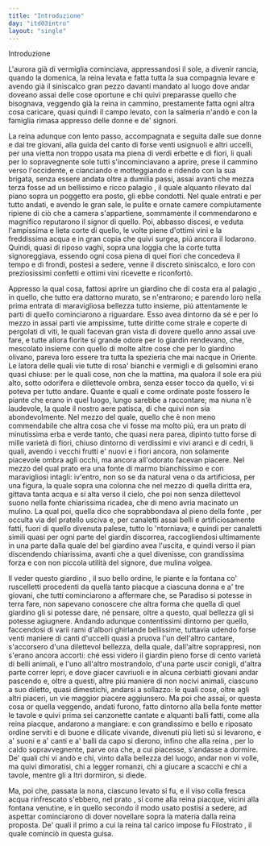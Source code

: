 ```yaml
---
title: "Introduzione"
day: "itd03intro"
layout: "single"
---
```

<html>
 <head>
 </head>
 <body>
  <div id="d03intro" type="introduction" who="author">
   <head>
    Introduzione
   </head>
   <p>
    <milestone id="p03980002"/>
    L'aurora gi&agrave; di vermiglia cominciava, appressandosi il sole, a divenir rancia, quando la domenica, la
    <name persref="neifile" type="person">
     reina
    </name>
    levata e fatta tutta la sua compagnia levare e avendo gi&agrave; il siniscalco gran pezzo davanti mandato al luogo dove andar doveano assai delle cose oportune e chi quivi preparasse quello che bisognava, veggendo gi&agrave; la reina in cammino, prestamente fatta ogni altra cosa caricare, quasi quindi il campo levato, con la salmeria n'and&ograve; e con la famiglia rimasa appresso delle donne e de' signori.
   </p>
   <p>
    <milestone id="p03980003"/>
    La
    <name persref="neifile" type="person">
     reina
    </name>
    adunque con lento passo, accompagnata e seguita dalle sue donne e dai tre giovani, alla guida del canto di forse venti usignuoli e altri uccelli, per una vietta non troppo usata ma piena di verdi erbette e di fiori, li quali per lo sopravegnente sole tutti s'incominciavano a aprire, prese il cammino verso l'occidente, e cianciando e motteggiando e ridendo con la sua brigata, senza essere andata oltre a dumilia passi, assai avanti che mezza terza fosse ad un bellissimo e ricco
    <name placeref="palagiobrigata-02" type="place">
     palagio
    </name>
    , il quale alquanto rilevato dal piano sopra un poggetto era posto, gli ebbe condotti.
    <milestone id="p03980004"/>
    Nel quale entrati e per tutto andati, e avendo le gran sale, le pulite e ornate camere compiutamente ripiene di ci&ograve; che a camera s'appartiene, sommamente il commendarono e magnifico reputarono il signor di quello. Poi, abbasso discesi, e veduta l'ampissima e lieta corte di quello, le volte piene d'ottimi vini e la freddissima acqua e in gran copia che quivi surgea, pi&uacute; ancora il lodarono. Quindi, quasi di riposo vaghi, sopra una loggia che la corte tutta signoreggiava, essendo ogni cosa piena di quei fiori che concedeva il tempo e di frondi, postesi a sedere, venne il discreto siniscalco, e loro con preziosissimi confetti e ottimi vini ricevette e riconfort&ograve;.
   </p>
   <p>
    <milestone id="p03980005"/>
    Appresso la qual cosa, fattosi aprire un
    <name placeref="giardinobrigata-01" type="place">
     giardino
    </name>
    che di costa era al
    <name placeref="palagiobrigata-02" type="place">
     palagio
    </name>
    , in quello, che tutto era dattorno murato, se n'entrarono; e parendo loro nella prima entrata di maravigliosa bellezza tutto insieme, pi&uacute; attentamente le parti di quello cominciarono a riguardare.
    <milestone id="p03980006"/>
    Esso avea dintorno da s&eacute; e per lo mezzo in assai parti vie ampissime, tutte diritte come strale e coperte di pergolati di viti, le quali facevan gran vista di dovere quello anno assai uve fare, e tutte allora fiorite s&iacute; grande odore per lo giardin rendevano, che, mescolato insieme con quello di molte altre cose che per lo giardino olivano, pareva loro essere tra tutta la spezieria che mai nacque in Oriente. Le latora delle quali vie tutte di rosa' bianchi e vermigli e di gelsomini erano quasi chiuse: per le quali cose, non che la mattina, ma qualora il sole era pi&uacute; alto, sotto odorifera e dilettevole ombra, senza esser tocco da quello, vi si poteva per tutto andare.
    <milestone id="p03980007"/>
    Quante e quali e come ordinate poste fossero le piante che erano in quel luogo, lungo sarebbe a raccontare; ma niuna n'&egrave; laudevole, la quale il nostro aere patisca, di che quivi non sia abondevolmente.
    <milestone id="p03980008"/>
    Nel mezzo del quale, quello che &egrave; non meno commendabile che altra cosa che vi fosse ma molto pi&uacute;, era un
    <name placeref="prato-i03" type="place">
     prato
    </name>
    di minutissima erba e verde tanto, che quasi nera parea, dipinto tutto forse di mille variet&agrave; di fiori, chiuso dintorno di verdissimi e vivi aranci e di cedri, li quali, avendo i vecchi frutti e' nuovi e i fiori ancora, non solamente piacevole ombra agli occhi, ma ancora all'odorato facevan piacere.
    <milestone id="p03980009"/>
    Nel mezzo del qual prato era una
    <name placeref="fontebrigata-01" type="place">
     fonte
    </name>
    di marmo bianchissimo e con maravigliosi intagli: iv'entro, non so se da natural vena o da artificiosa, per una figura, la quale sopra una colonna che nel mezzo di quella diritta era, gittava tanta acqua e s&iacute; alta verso il cielo, che poi non senza dilettevol suono nella fonte chiarissima ricadea, che di meno avria macinato un mulino.
    <milestone id="p03980010"/>
    La qual poi, quella dico che soprabbondava al pieno della
    <name placeref="fontebrigata-01" type="place">
     fonte
    </name>
    , per occulta via del pratello usciva e, per
    <name placeref="canaletti-i03" type="place">
     canaletti
    </name>
    assai belli e artificiosamente fatti, fuori di quello divenuta palese, tutto lo 'ntorniava; e quindi per canaletti simili quasi per ogni parte del
    <name placeref="giardinobrigata-01" type="place">
     giardin
    </name>
    discorrea, raccogliendosi ultimamente in una parte dalla quale del bel giardino avea l'uscita, e quindi verso il pian discendendo chiarissima, avanti che a quel divenisse, con grandissima forza e con non piccola utilit&agrave; del signore,
    <name placeref="mulinibrigata-01" type="place">
     due mulina
    </name>
    volgea.
   </p>
   <p>
    <milestone id="p03980011"/>
    Il veder questo
    <name placeref="giardinobrigata-01" type="place">
     giardino
    </name>
    , il suo bello ordine, le piante e la fontana co' ruscelletti procedenti da quella tanto piacque a ciascuna donna e a' tre giovani, che tutti cominciarono a affermare che, se Paradiso si potesse in terra fare, non sapevano conoscere che altra forma che quella di quel giardino gli si potesse dare, n&eacute; pensare, oltre a questo, qual bellezza gli si potesse agiugnere.
    <milestone id="p03980012"/>
    Andando adunque contentissimi dintorno per quello, faccendosi di varii rami d'albori ghirlande bellissime, tuttavia udendo forse venti maniere di canti d'uccelli quasi a pruova l'un dell'altro cantare, s'accorsero d'una dilettevol bellezza, della quale, dall'altre soprappresi, non s'erano ancora accorti:
    <milestone id="p03980013"/>
    ch&eacute; essi videro il giardin pieno forse di cento variet&agrave; di belli animali, e l'uno all'altro mostrandolo, d'una parte uscir conigli, d'altra parte correr lepri, e dove giacer cavriuoli e in alcuna cerbiatti giovani andar pascendo e, oltre a questi, altre pi&uacute; maniere di non nocivi animali, ciascuno a suo diletto, quasi dimestichi, andarsi a sollazzo: le quali cose, oltre agli altri piaceri, un vie maggior piacere aggiunsero.
    <milestone id="p03980014"/>
    Ma poi che assai, or questa cosa or quella veggendo, andati furono, fatto dintorno alla bella
    <name placeref="fontebrigata-01" type="place">
     fonte
    </name>
    metter le tavole e quivi prima sei canzonette cantate e alquanti balli fatti, come alla reina piacque, andarono a mangiare: e con grandissimo e bello e riposato ordine serviti e di buone e dilicate vivande, divenuti pi&uacute; lieti s&uacute; si levarono, e a' suoni e a' canti e a' balli da capo si dierono, infino che alla
    <name persref="neifile" type="person">
     reina
    </name>
    , per lo caldo sopravvegnente, parve ora che, a cui piacesse, s'andasse a dormire.
    <milestone id="p03980015"/>
    De' quali chi vi and&ograve; e chi, vinto dalla bellezza del luogo, andar non vi volle, ma quivi dimoratisi, chi a legger romanzi, chi a giucare a scacchi e chi a tavole, mentre gli a ltri dormiron, si diede.
   </p>
   <p>
    <milestone id="p03980016"/>
    Ma, poi che, passata la nona, ciascuno levato si fu, e il viso colla fresca acqua rinfrescato s'ebbero, nel
    <name placeref="prato-i03" type="place">
     prato
    </name>
    , s&iacute; come alla
    <name persref="neifile" type="person">
     reina
    </name>
    piacque, vicini alla
    <name placeref="fontebrigata-01" type="place">
     fontana
    </name>
    venutine, e in quello secondo il modo usato postisi a sedere, ad aspettar cominciarono di dover novellare sopra la materia dalla reina proposta. De' quali il primo a cui la reina tal carico impose fu
    <name persref="filostrato" type="person">
     Filostrato
    </name>
    , il quale cominci&ograve; in questa guisa.
   </p>
  </div>
 </body>
</html>